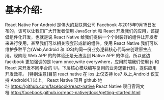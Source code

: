 # 基本介绍:
React Native For Android 是伟大的互联网公司 Facebook 与2015年9月15日发布的，该可以让我们广大开发者使用 JavaScript 和 React 开发我们的应用，该提倡组件化开发，也就是说 React Native 给我们提供一个个封装好的组件让开发者来进行使用，甚至我们可以相关嵌套形成新的组件。使用 React Native 我们可以维护多种平台(Web,Android 和 IOS)的同一份业务逻辑核心代码来创建原生应用。现阶段 Web APP 的的体验还是无法达到 Native APP 的体验，所以这边 fackbook 更加强调的是 learn once,write everywhere，应用前端我们使用 js 和 React 来开发不同平台的 UI，下层核心模块编写复用的业务逻辑代码，提供应用开发效率。
[特别注意]目前 react native 在 ios 上仅支持 ios7 以上,Android 仅支持 Android4.1 以上。
React Native 项目 github 地址:https://github.com/facebook/react-native
React Native 项目官网文档:http://facebook.github.io/react-native/docs/getting-started.html